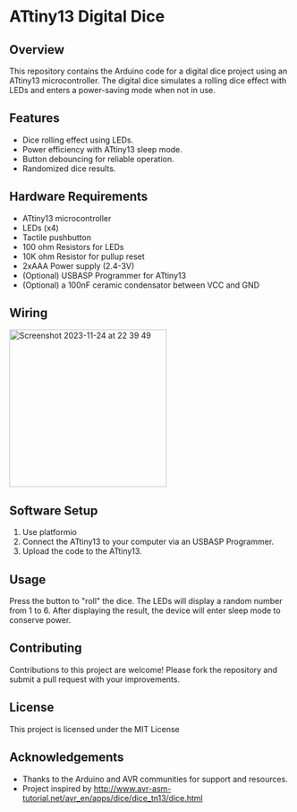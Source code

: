 # ATtiny13 Digital Dice

## Overview
This repository contains the Arduino code for a digital dice project using an ATtiny13 microcontroller. The digital dice simulates a rolling dice effect with LEDs and enters a power-saving mode when not in use.

## Features
- Dice rolling effect using LEDs.
- Power efficiency with ATtiny13 sleep mode.
- Button debouncing for reliable operation.
- Randomized dice results.

## Hardware Requirements
- ATtiny13 microcontroller
- LEDs (x4)
- Tactile pushbutton
- 100 ohm Resistors for LEDs
- 10K ohm Resistor for pullup reset
- 2xAAA Power supply (2.4-3V)
- (Optional) USBASP Programmer for ATtiny13
- (Optional) a 100nF ceramic condensator between VCC and GND

## Wiring

<img width="281" alt="Screenshot 2023-11-24 at 22 39 49" src="https://github.com/VorosEgyes/digital-dice/assets/69361851/ae5dc22b-e800-4465-bd64-4f9b8bfa3590">

## Software Setup
1. Use platformio
2. Connect the ATtiny13 to your computer via an USBASP Programmer.
3. Upload the code to the ATtiny13.

## Usage
Press the button to "roll" the dice. The LEDs will display a random number from 1 to 6. After displaying the result, the device will enter sleep mode to conserve power.

## Contributing
Contributions to this project are welcome! Please fork the repository and submit a pull request with your improvements.

## License
This project is licensed under the MIT License

## Acknowledgements
- Thanks to the Arduino and AVR communities for support and resources.
- Project inspired by http://www.avr-asm-tutorial.net/avr_en/apps/dice/dice_tn13/dice.html


